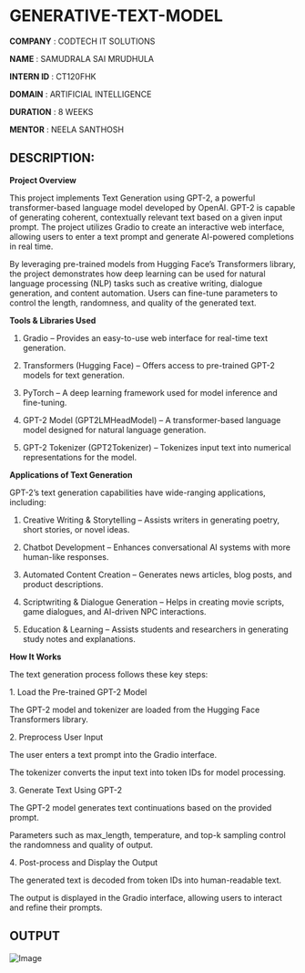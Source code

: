 # GENERATIVE-TEXT-MODEL

**COMPANY** : CODTECH IT SOLUTIONS

**NAME** : SAMUDRALA SAI MRUDHULA

**INTERN ID** : CT120FHK

**DOMAIN** : ARTIFICIAL INTELLIGENCE

**DURATION** : 8 WEEKS

**MENTOR** : NEELA SANTHOSH

## DESCRIPTION:

**Project Overview**

This project implements Text Generation using GPT-2, a powerful transformer-based language model developed by OpenAI. GPT-2 is capable of generating coherent, contextually relevant text based on a given input prompt. The project utilizes Gradio to create an interactive web interface, allowing users to enter a text prompt and generate AI-powered completions in real time.

By leveraging pre-trained models from Hugging Face’s Transformers library, the project demonstrates how deep learning can be used for natural language processing (NLP) tasks such as creative writing, dialogue generation, and content automation. Users can fine-tune parameters to control the length, randomness, and quality of the generated text.

**Tools & Libraries Used**

1. Gradio – Provides an easy-to-use web interface for real-time text generation.

2. Transformers (Hugging Face) – Offers access to pre-trained GPT-2 models for text generation.

3. PyTorch – A deep learning framework used for model inference and fine-tuning.

4. GPT-2 Model (GPT2LMHeadModel) – A transformer-based language model designed for natural language generation.

5. GPT-2 Tokenizer (GPT2Tokenizer) – Tokenizes input text into numerical representations for the model.

**Applications of Text Generation**

GPT-2’s text generation capabilities have wide-ranging applications, including:

1. Creative Writing & Storytelling – Assists writers in generating poetry, short stories, or novel ideas.

2. Chatbot Development – Enhances conversational AI systems with more human-like responses.

3. Automated Content Creation – Generates news articles, blog posts, and product descriptions.

4. Scriptwriting & Dialogue Generation – Helps in creating movie scripts, game dialogues, and AI-driven NPC interactions.

5. Education & Learning – Assists students and researchers in generating study notes and explanations.


**How It Works**

The text generation process follows these key steps:

1️. Load the Pre-trained GPT-2 Model

The GPT-2 model and tokenizer are loaded from the Hugging Face Transformers library.

2️. Preprocess User Input

The user enters a text prompt into the Gradio interface.

The tokenizer converts the input text into token IDs for model processing.

3️. Generate Text Using GPT-2

The GPT-2 model generates text continuations based on the provided prompt.

Parameters such as max_length, temperature, and top-k sampling control the randomness and quality of output.

4️. Post-process and Display the Output

The generated text is decoded from token IDs into human-readable text.

The output is displayed in the Gradio interface, allowing users to interact and refine their prompts.

## OUTPUT

![Image](https://github.com/user-attachments/assets/247bb49d-7e94-44ec-b1ea-2a2a48947a7c)
